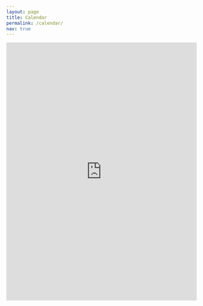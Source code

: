 ```yaml
---
layout: page
title: Calendar
permalink: /calendar/
nav: true
---
```


<div style="position: relative;padding-bottom:66.25%;height: 0;min-height:350px; overflow: hidden;">
<iframe src="https://calendar.google.com/calendar/embed?mode=AGENDA&amp;&src=vt.edu_5kcfcic6vjmkgfjfk6835nkl6c%40group.calendar.google.com&ctz=America/New_York" style="top:0;position: absolute;" width="100%" height="100%" frameborder="0" scrolling="no"></iframe>
</div>
